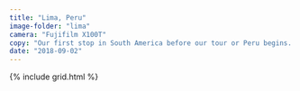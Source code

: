 ```yaml
---
title: "Lima, Peru"
image-folder: "lima"
camera: "Fujifilm X100T"
copy: "Our first stop in South America before our tour or Peru begins. The VW Beetle seems a popular car!"
date: "2018-09-02"
---
```


{% include grid.html %}